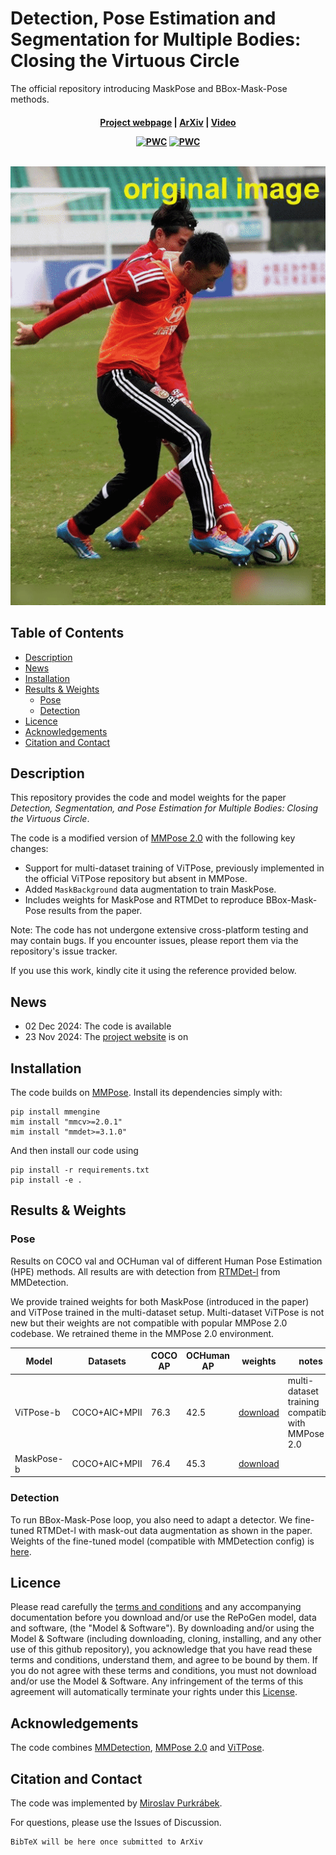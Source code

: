 <!-- omit in toc -->
# Detection, Pose Estimation and Segmentation for Multiple Bodies: Closing the Virtuous Circle

The official repository introducing MaskPose and BBox-Mask-Pose methods.

<h4 align="center">
  <a href="https://mirapurkrabek.github.io/BBox-Mask-Pose/">Project webpage</a> |
  <a href="https://arxiv.org/abs/2307.06737">ArXiv</a> | 
  <a href="https://youtu.be/U05yUP4b2LQ">Video</a>
  
  <br/>
  
  [![PWC](https://img.shields.io/endpoint.svg?url=https://paperswithcode.com/badge/detection-pose-estimation-and-segmentation-1/2d-human-pose-estimation-on-ochuman)](https://paperswithcode.com/sota/2d-human-pose-estimation-on-ochuman?p=detection-pose-estimation-and-segmentation-1)
  [![PWC](https://img.shields.io/endpoint.svg?url=https://paperswithcode.com/badge/detection-pose-estimation-and-segmentation-1/human-instance-segmentation-on-ochuman)](https://paperswithcode.com/sota/human-instance-segmentation-on-ochuman?p=detection-pose-estimation-and-segmentation-1)

  <br/>
  <img src="images/004806_BMP.gif" alt="BBox-Mask-Pose loop">
</h4>

<!-- omit in toc -->
## Table of Contents
- [Description](#description)
- [News](#news)
- [Installation](#installation)
- [Results \& Weights](#results--weights)
  - [Pose](#pose)
  - [Detection](#detection)
- [Licence](#licence)
- [Acknowledgements](#acknowledgements)
- [Citation and Contact](#citation-and-contact)


## Description

This repository provides the code and model weights for the paper *Detection, Segmentation, and Pose Estimation for Multiple Bodies: Closing the Virtuous Circle*.

The code is a modified version of [MMPose 2.0](https://github.com/open-mmlab/mmpose) with the following key changes:
- Support for multi-dataset training of ViTPose, previously implemented in the official ViTPose repository but absent in MMPose.
- Added `MaskBackground` data augmentation to train MaskPose.
- Includes weights for MaskPose and RTMDet to reproduce BBox-Mask-Pose results from the paper.

Note: The code has not undergone extensive cross-platform testing and may contain bugs. If you encounter issues, please report them via the repository's issue tracker.

If you use this work, kindly cite it using the reference provided below.

## News

- 02 Dec 2024: The code is available
- 23 Nov 2024: The [project website](https://MiraPurkrabek.github.io/BBox-Mask-Pose) is on


## Installation
  
The code builds on [MMPose](https://github.com/open-mmlab/mmpose). Install its dependencies simply with:

```console
pip install mmengine
mim install "mmcv>=2.0.1"
mim install "mmdet>=3.1.0"
```

And then install our code using 

```console
pip install -r requirements.txt
pip install -e .
```

## Results & Weights

### Pose

Results on COCO val and OCHuman val of different Human Pose Estimation (HPE) methods. All results are with detection from [RTMDet-l](https://github.com/open-mmlab/mmdetection/tree/main/configs/rtmdet) from MMDetection.

We provide trained weights for both MaskPose (introduced in the paper) and ViTPose trained in the multi-dataset setup. Multi-dataset ViTPose is not new but their weights are not compatible with popular MMPose 2.0 codebase. We retrained theme in the MMPose 2.0 environment. 

| Model      | Datasets      | COCO AP | OCHuman AP | weights | notes                                             |
| ---------- | ------------- | ------- | ---------- | ------- | ------------------------------------------------- |
| ViTPose-b  | COCO+AIC+MPII | 76.3    | 42.5       | [download](https://drive.google.com/file/d/1Y6kSpl-RkdYtv9vsCogZpQW1RWyPKzwS/view?usp=sharing)    | multi-dataset training compatible with MMPose 2.0 |
| MaskPose-b | COCO+AIC+MPII | 76.4    | 45.3       | [download](https://drive.google.com/file/d/1aq8eVxDH8yMIDiH66neXQXE6_lCWfGb0/view?usp=sharing)    |                                                   |

### Detection

To run BBox-Mask-Pose loop, you also need to adapt a detector. We fine-tuned RTMDet-l with mask-out data augmentation as shown in the paper. Weights of the fine-tuned model (compatible with MMDetection config) is [here](https://drive.google.com/file/d/1edMVlIgxT0E3lAYtgKipjWhfOmMfFepR/view?usp=sharing). 


## Licence

Please read carefully the [terms and conditions](./LICENSE) and any accompanying documentation before you download and/or use the RePoGen model, data and software, (the "Model & Software"). By downloading and/or using the Model & Software (including downloading, cloning, installing, and any other use of this github repository), you acknowledge that you have read these terms and conditions, understand them, and agree to be bound by them. If you do not agree with these terms and conditions, you must not download and/or use the Model & Software. Any infringement of the terms of this agreement will automatically terminate your rights under this [License](./LICENSE).

## Acknowledgements

The code combines [MMDetection](https://github.com/open-mmlab/mmdetection), [MMPose 2.0](https://github.com/open-mmlab/mmpose) and [ViTPose](https://github.com/ViTAE-Transformer/ViTPose).

## Citation and Contact

The code was implemented by [Miroslav Purkrábek]([htt]https://mirapurkrabek.github.io/).

For questions, please use the Issues of Discussion.

```
BibTeX will be here once submitted to ArXiv 
``````
